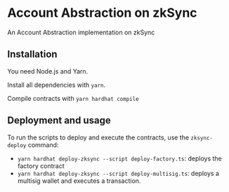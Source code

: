 # Account Abstraction on zkSync

An Account Abstraction implementation on zkSync

## Installation

You need Node.js and Yarn.

Install all dependencies with `yarn`.

Compile contracts with `yarn hardhat compile`

## Deployment and usage

To run the scripts to deploy and execute the contracts, use the `zksync-deploy` command:

- `yarn hardhat deploy-zksync --script deploy-factory.ts`: deploys the factory contract
- `yarn hardhat deploy-zksync --script deploy-multisig.ts`: deploys a multisig wallet and executes a transaction.
